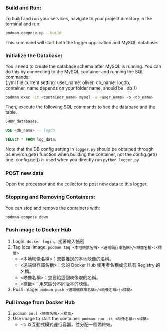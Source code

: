 ### Build and Run:
To build and run your services, navigate to your project directory in the terminal and run:
```bash
podman-compose up --build
```
This command will start both the logger application and MySQL database.

### Initialize the Database:
You’ll need to create the database schema after MySQL is running. You can do this by connecting to the MySQL container and running the SQL commands:  
(.yml file current setting: user_name: oliver, db_name: logdb; container_name depends on your folder name, should be <folder name>_db_1)

```bash
podman exec -it <container_name> mysql -u <user_name> -p <db_name>
```
Then, execute the following SQL commands to see the database and the table.
```sql
SHOW databases;

USE <db_name> -- logdb

SELECT * FROM log_data;
```  
Note that the DB config setting in `logger.py` should be obtained through os.environ.get() function when building the container, not the config.get() one. config.get() is used when you directly run `python logger.py.`  

### POST new data
Open the processor and the collector to post new data to this logger.

### Stopping and Removing Containers:
You can stop and remove the containers with:
```bash
podman-compose down
```

### Push image to Docker Hub
1. Login: `docker login`，接著輸入帳密
2. Tag local image: `podman tag <本地映像名稱> <遠端儲存庫名稱>/<映像名稱>:<標籤>`
   - <本地映像名稱>：您要推送的本地映像的名稱。
   - <遠端儲存庫名稱>：您的 Docker Hub 使用者名稱或您私有 Registry 的名稱。
   - <映像名稱>：您要給這個映像取的名稱。
   - <標籤>：用來區分不同版本的映像。
3. Push image: `podman push <遠端儲存庫名稱>/<映像名稱>:<標籤>`

### Pull image from Docker Hub
1. `podman pull <映像名稱>:<標籤>`
2. Use image to start the container: `podman run -it <映像名稱>:<標籤>`
   - -it: 以互動式模式運行容器，並分配一個偽終端。
